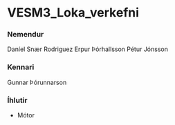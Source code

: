 # VESM3_Loka_verkefni

### Nemendur
Daníel Snær Rodriguez
Erpur Þórhallsson
Pétur Jónsson

### Kennari
Gunnar Þórunnarson


### Íhlutir

* Mótor
